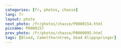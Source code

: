 ```yaml
---
categories: [fr, photos, chasse]
lang: fr
layout: photo
next_photo: /fr/photos/chasse/P0000154.html
picname: P0000157
prev_photo: /fr/photos/chasse/P0000095.html
tags: [Blood, Camelthorntree, Dead Klippspringer]
---
```

